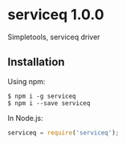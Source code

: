 # serviceq 1.0.0

Simpletools, serviceq driver

## Installation

Using npm:
```shell
$ npm i -g serviceq
$ npm i --save serviceq
```

In Node.js:
```js
serviceq = require('serviceq');

